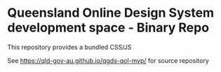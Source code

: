 # Queensland Online Design System development space - Binary Repo

This repository provides a bundled CSS/JS

See https://qld-gov-au.github.io/qgds-qol-mvp/ for source repository
